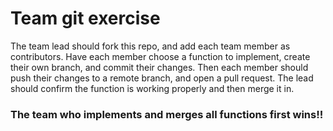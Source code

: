 # Team git exercise
The team lead should fork this repo, and add each team member as contributors.
Have each member choose a function to implement, create their own branch, and commit their changes.
Then each member should push their changes to a remote branch, and open a pull request.
The lead should confirm the function is working properly and then merge it in.
### The team who implements and merges all functions first wins!!
